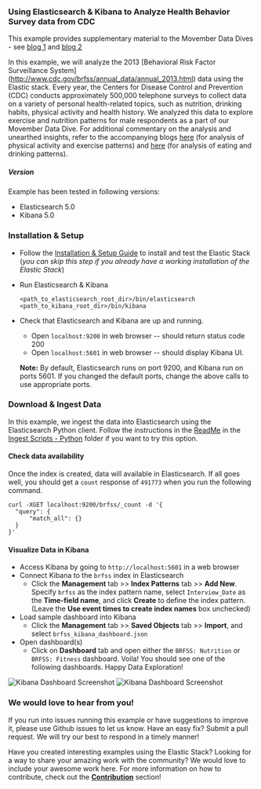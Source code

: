 ### Using Elasticsearch & Kibana to Analyze Health Behavior Survey data from CDC

This example provides supplementary material to the Movember Data Dives - see [blog 1](https://www.elastic.co/blog/movember-data-dive-part-1) and [blog 2](https://www.elastic.co/blog/movember-data-dive-part-2)

In this example, we will analyze the 2013 [Behavioral Risk Factor Surveillance System] (http://www.cdc.gov/brfss/annual_data/annual_2013.html) data using the Elastic stack. Every year, the Centers for Disease Control and Prevention (CDC) conducts approximately 500,000 telephone surveys to collect data on a variety of personal health-related topics, such as nutrition, drinking habits, physical activity and health history. We analyzed this data to explore exercise and nutrition patterns for male respondents as a part of our Movember Data Dive. For additional commentary on the analysis and unearthed insights, refer to the accompanying blogs [here](https://www.elastic.co/blog/movember-data-dive-part-1) (for analysis of physical activity and exercise patterns) and [here](https://www.elastic.co/blog/movember-data-dive-part-2) (for analysis of eating and drinking patterns).

##### Version
Example has been tested in following versions:
- Elasticsearch 5.0
- Kibana 5.0

### Installation & Setup
* Follow the [Installation & Setup Guide](https://github.com/elastic/examples/blob/master/Installation%20and%20Setup.md) to install and test the Elastic Stack (*you can skip this step if you already have a working installation of the Elastic Stack*)

* Run Elasticsearch & Kibana
  ```shell
  <path_to_elasticsearch_root_dir>/bin/elasticsearch
  <path_to_kibana_root_dir>/bin/kibana
  ```

* Check that Elasticsearch and Kibana are up and running.
  - Open `localhost:9200` in web browser -- should return status code 200
  - Open `localhost:5601` in web browser -- should display Kibana UI.

  **Note:** By default, Elasticsearch runs on port 9200, and Kibana run on ports 5601. If you changed the default ports, change   the above calls to use appropriate ports.

### Download & Ingest Data

In this example, we ingest the data into Elasticsearch using the Elasticsearch Python client.
Follow the instructions in the  [ReadMe](https://github.com/elastic/examples/blob/master/ElasticStack_CDC_nutrition_exercise_patterns/Ingest-Scripts-Python/README.md) in the [Ingest Scripts - Python](https://github.com/elastic/examples/tree/master/ElasticStack_CDC_nutrition_exercise_patterns/Ingest-Scripts-Python) folder if you want to try this option.

#### Check data availability
Once the index is created, data will available in Elasticsearch. If all goes well, you should get a `count` response of `491773` when you run the following command.

  ```shell
  curl -XGET localhost:9200/brfss/_count -d '{
  	"query": {
  		"match_all": {}
  	}
  }'
  ```

#### Visualize Data in Kibana
* Access Kibana by going to `http://localhost:5601` in a web browser
* Connect Kibana to the `brfss` index in Elasticsearch
    * Click the **Management** tab >> **Index Patterns** tab >> **Add New**. Specify `brfss` as the index pattern name, select `Interview_Date` as the **Time-field name**, and click **Create** to define the index pattern. (Leave the **Use event times to create index names** box unchecked)
* Load sample dashboard into Kibana
    * Click the **Management** tab >> **Saved Objects** tab >> **Import**, and select `brfss_kibana_dashboard.json`
* Open dashboard(s)
    * Click on **Dashboard** tab and open either the `BRFSS: Nutrition` or `BRFSS: Fitness` dashboard. Voila! You should see one of the following dashboards. Happy Data Exploration!

![Kibana Dashboard Screenshot](https://github.com/elastic/examples/blob/master/ElasticStack_CDC_nutrition_exercise_patterns/kibana_exercise_dashboard.jpg?raw=true)
![Kibana Dashboard Screenshot](https://github.com/elastic/examples/blob/master/ElasticStack_CDC_nutrition_exercise_patterns/kibana_nutrition_dashboard.jpg?raw=true)

### We would love to hear from you!
If you run into issues running this example or have suggestions to improve it, please use Github issues to let us know. Have an easy fix? Submit a pull request. We will try our best to respond in a timely manner!

Have you created interesting examples using the Elastic Stack? Looking for a way to share your amazing work with the community? We would love to include your awesome work here. For more information on how to contribute, check out the **[Contribution](https://github.com/elastic/examples#contributing)** section!
